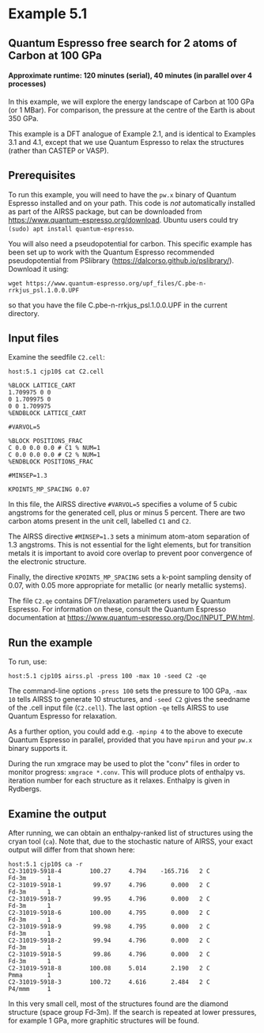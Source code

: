 Example 5.1
===========

## Quantum Espresso free search for 2 atoms of Carbon at 100 GPa

#### Approximate runtime: 120 minutes (serial), 40 minutes (in parallel over 4 processes)

In this example, we will explore the energy landscape of Carbon at 100 GPa (or 1 MBar).
For comparison, the pressure at the centre of the Earth is about 350 GPa.

This example is a DFT analogue of Example 2.1, and is identical to Examples 3.1 and 4.1,
except that we use Quantum Espresso to relax the structures (rather than CASTEP or VASP).

## Prerequisites

To run this example, you will need to have the `pw.x` binary of Quantum Espresso installed
and on your path. This code is _not_ automatically installed as part of the AIRSS package, 
but can be downloaded from https://www.quantum-espresso.org/download. Ubuntu users could
try `(sudo) apt install quantum-espresso`.

You will also need a pseudopotential for carbon. This specific example has been set up to
work with the Quantum Espresso recommended pseudopotential from PSlibrary (https://dalcorso.github.io/pslibrary/).
Download it using:

    wget https://www.quantum-espresso.org/upf_files/C.pbe-n-rrkjus_psl.1.0.0.UPF

so that you have the file C.pbe-n-rrkjus_psl.1.0.0.UPF in the current directory.


## Input files

Examine the seedfile `C2.cell`:

    host:5.1 cjp10$ cat C2.cell 
    
    %BLOCK LATTICE_CART
    1.709975 0 0
    0 1.709975 0
    0 0 1.709975
    %ENDBLOCK LATTICE_CART
    
    #VARVOL=5
    
    %BLOCK POSITIONS_FRAC
    C 0.0 0.0 0.0 # C1 % NUM=1
    C 0.0 0.0 0.0 # C2 % NUM=1
    %ENDBLOCK POSITIONS_FRAC
    
    #MINSEP=1.3
    
    KPOINTS_MP_SPACING 0.07


In this file, the AIRSS directive `#VARVOL=5` specifies a volume of 5 cubic angstroms
for the generated cell, plus or minus 5 percent. There are two carbon atoms present
in the unit cell, labelled `C1` and `C2`. 

The AIRSS directive `#MINSEP=1.3` sets a minimum atom-atom separation of 1.3 angstroms.
This is not essential for the light elements, but for transition metals it is important 
to avoid core overlap to prevent poor convergence of the electronic structure.

Finally, the directive `KPOINTS_MP_SPACING` sets a k-point sampling density of 0.07, 
with 0.05 more appropriate for metallic (or nearly metallic systems).

The file `C2.qe` contains DFT/relaxation parameters used by Quantum Espresso. For information
on these, consult the Quantum Espresso documentation at https://www.quantum-espresso.org/Doc/INPUT_PW.html.


## Run the example

To run, use:

    host:5.1 cjp10$ airss.pl -press 100 -max 10 -seed C2 -qe

The command-line options `-press 100` sets the pressure to 100 GPa, `-max 10` tells AIRSS 
to generate 10 structures, and `-seed C2` gives the seedname of the .cell input file (`C2.cell`).
The last option `-qe` tells AIRSS to use Quantum Espresso for relaxation.

As a further option, you could add e.g. `-mpinp 4` to the above to execute Quantum Espresso in parallel,
provided that you have `mpirun` and your `pw.x` binary supports it. 

During the run xmgrace may be used to plot the "conv" files in order to monitor progress: `xmgrace *.conv`.
This will produce plots of enthalpy vs. iteration number for each structure as it relaxes.
Enthalpy is given in Rydbergs.


## Examine the output

After running, we can obtain an enthalpy-ranked list of structures using the cryan tool (`ca`).
Note that, due to the stochastic nature of AIRSS, your exact output will differ from
that shown here:

    host:5.1 cjp10$ ca -r
    C2-31019-5918-4        100.27     4.794    -165.716   2 C            Fd-3m      1
    C2-31019-5918-1         99.97     4.796       0.000   2 C            Fd-3m      1
    C2-31019-5918-7         99.95     4.796       0.000   2 C            Fd-3m      1
    C2-31019-5918-6        100.00     4.795       0.000   2 C            Fd-3m      1
    C2-31019-5918-9         99.98     4.795       0.000   2 C            Fd-3m      1
    C2-31019-5918-2         99.94     4.796       0.000   2 C            Fd-3m      1
    C2-31019-5918-5         99.86     4.796       0.000   2 C            Fd-3m      1
    C2-31019-5918-8        100.08     5.014       2.190   2 C            Pmma       1
    C2-31019-5918-3        100.72     4.616       2.484   2 C            P4/mmm     1


In this very small cell, most of the structures found are the diamond structure (space group Fd-3m). 
If the search is repeated at lower pressures, for example 1 GPa, more graphitic structures will be found.

